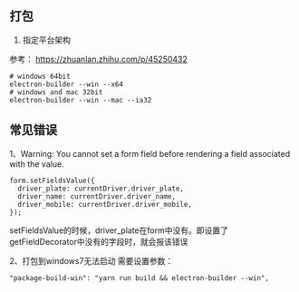
## 打包

1. 指定平台架构

参考： https://zhuanlan.zhihu.com/p/45250432

```
# windows 64bit
electron-builder --win --x64
# windows and mac 32bit
electron-builder --win --mac --ia32
```


## 常见错误
1、Warning: You cannot set a form field before rendering a field associated with the value.
```
form.setFieldsValue({
  driver_plate: currentDriver.driver_plate,
  driver_name: currentDriver.driver_name,
  driver_mobile: currentDriver.driver_mobile,
});
```
setFieldsValue的时候，driver_plate在form中没有。即设置了getFieldDecorator中没有的字段时，就会报该错误



2、打包到windows7无法启动
需要设置参数：
```
"package-build-win": "yarn run build && electron-builder --win",
```

